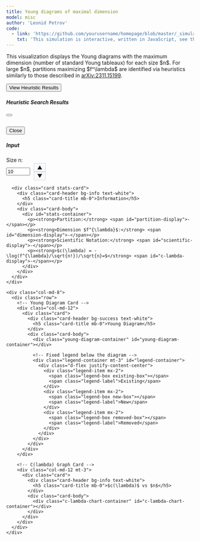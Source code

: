 ```yaml
---
title: Young diagrams of maximal dimension
model: misc
author: 'Leonid Petrov'
code:
  - link: 'https://github.com/yourusername/homepage/blob/master/_simulations/misc/2025-05-04-dim-lambda.md'
    txt: 'This simulation is interactive, written in JavaScript, see the source code of this page at the link'
---
```

<script src="{{site.url}}/js/d3.v7.min.js"></script>

<style>
  .chart-container, .c-lambda-chart-container {
    height: 300px;
    width: 100%;
    min-height: 200px;
  }
  .young-diagram-container {
    margin-top: 5px;
    margin-bottom: 10px;
    text-align: center;
    overflow-x: auto; /* Enable horizontal scrolling if needed */
    max-width: 100%; /* Ensure container doesn't exceed parent width */
    display: flex;
    justify-content: center;
    min-height: 200px;
  }
  /* Make SVG responsive */
  .young-diagram-container svg {
    max-width: 100%;
    height: auto;
    display: block;
    margin: 0 auto;
  }
  .young-box {
    fill: #4682b4;
    stroke: #000;
    stroke-width: 1px;
  }
  .young-box-new {
    fill: #ff7f50; /* Coral color for new boxes */
    stroke: #000;
    stroke-width: 1px;
  }
  .young-box-removed {
    fill: none;
    stroke: #ff0000; /* Red color for removed boxes */
    stroke-width: 2px;
    stroke-dasharray: 5,5;
  }
  .stats-card {
    margin-top: 20px;
  }
  .number-input-container {
    display: flex;
    align-items: center;
  }
  .number-controls {
    display: flex;
    flex-direction: column;
    margin-left: 10px;
  }
  .number-control-btn {
    cursor: pointer;
    padding: 2px 8px;
    background: #f8f9fa;
    border: 1px solid #ced4da;
    user-select: none;
  }
  .number-control-btn:hover {
    background: #e9ecef;
  }
</style>

<div class="container mt-5">
  <div class="row">
    <div class="col-md-12">
      <p>
          This visualization displays the Young diagrams with the maximum dimension (number of standard Young tableaux)
          for each size $n$. For large $n$, partitions maximizing $f^\lambda$ are identified via heuristics similarly to those described in <a href="https://arxiv.org/abs/2311.15199">arXiv:2311.15199</a>.
      </p>
      <div class="text-center mb-3">
        <button type="button" class="btn btn-outline-primary" id="show-heuristic-results">
          View Heuristic Results
        </button>
      </div>
    </div>
  </div>
  
  <!-- Modal for Heuristic Results -->
  <div class="modal fade" id="heuristicResultsModal" tabindex="-1" aria-labelledby="heuristicResultsModalLabel" aria-hidden="true">
    <div class="modal-dialog modal-dialog-scrollable modal-lg">
      <div class="modal-content">
        <div class="modal-header">
          <h5 class="modal-title" id="heuristicResultsModalLabel">Heuristic Search Results</h5>
          <button type="button" class="btn-close" data-bs-dismiss="modal" aria-label="Close"></button>
        </div>
        <div class="modal-body">
          <div class="heuristic-results-container">
            <pre id="heuristic-results-content" style="max-height: 70vh; overflow-y: auto;"></pre>
          </div>
        </div>
        <div class="modal-footer">
          <button type="button" class="btn btn-secondary" data-bs-dismiss="modal">Close</button>
        </div>
      </div>
    </div>
  </div>

  <div class="row mt-4">
    <div class="col-md-4">
      <div class="card">
        <div class="card-header bg-primary text-white">
          <h5 class="card-title mb-0">Input</h5>
        </div>
        <div class="card-body">
          <div class="mb-3">
            <label for="size-n" class="form-label">Size n:</label>
            <div class="number-input-container">
              <input type="number" class="form-control" id="size-n" min="1" max="116" value="10" required>
              <div class="number-controls">
                  <span class="number-control-btn" id="increment-btn">▲</span>
                  <span class="number-control-btn" id="decrement-btn">▼</span>
              </div>
            </div>
          </div>
        </div>
      </div>

      <div class="card stats-card">
        <div class="card-header bg-info text-white">
          <h5 class="card-title mb-0">Information</h5>
        </div>
        <div class="card-body">
          <div id="stats-container">
            <p><strong>Partition:</strong> <span id="partition-display">-</span></p>
            <p><strong>Dimension $f^{\lambda}$:</strong> <span id="dimension-display">-</span></p>
            <p><strong>Scientific Notation:</strong> <span id="scientific-display">-</span></p>
            <p><strong>$c(\lambda) = -\log(f^{\lambda}/\sqrt{n!})/\sqrt{n}=$</strong> <span id="c-lambda-display">-</span></p>
          </div>
        </div>
      </div>
    </div>

    <div class="col-md-8">
      <div class="row">
        <!-- Young Diagram Card -->
        <div class="col-md-12">
          <div class="card">
            <div class="card-header bg-success text-white">
              <h5 class="card-title mb-0">Young Diagram</h5>
            </div>
            <div class="card-body">
              <div class="young-diagram-container" id="young-diagram-container"></div>
              
              <!-- Fixed legend below the diagram -->
              <div class="legend-container mt-3" id="legend-container">
                <div class="d-flex justify-content-center">
                  <div class="legend-item mx-2">
                    <span class="legend-box existing-box"></span>
                    <span class="legend-label">Existing</span>
                  </div>
                  <div class="legend-item mx-2">
                    <span class="legend-box new-box"></span>
                    <span class="legend-label">New</span>
                  </div>
                  <div class="legend-item mx-2">
                    <span class="legend-box removed-box"></span>
                    <span class="legend-label">Removed</span>
                  </div>
                </div>
              </div>
            </div>
          </div>
        </div>
        
        <!-- C(lambda) Graph Card -->
        <div class="col-md-12 mt-3">
          <div class="card">
            <div class="card-header bg-info text-white">
              <h5 class="card-title mb-0">$c(\lambda)$ vs $n$</h5>
            </div>
            <div class="card-body">
              <div class="c-lambda-chart-container" id="c-lambda-chart-container"></div>
            </div>
          </div>
        </div>
      </div>
    </div>
  </div>
</div>

<style>
  /* Legend styles */
  .legend-container {
    text-align: center;
    padding: 5px;
    background-color: #f8f9fa;
    border-radius: 5px;
    margin-top: 5px;
    border: 1px solid #e9ecef;
  }
  .legend-item {
    display: inline-flex;
    align-items: center;
    margin: 0 8px 5px 8px;
    white-space: nowrap;
  }
  .legend-box {
    display: inline-block;
    width: 15px;
    height: 15px;
    margin-right: 5px;
    flex-shrink: 0;
  }
  .existing-box {
    background-color: #4682b4;
    border: 1px solid #000;
  }
  .new-box {
    background-color: #ff7f50;
    border: 1px solid #000;
  }
  .removed-box {
    background-color: transparent;
    border: 2px dashed #ff0000;
    width: 13px;
    height: 13px;
  }
  .legend-label {
    font-size: 14px;
  }
  
  /* Responsive adjustments for small screens */
  @media (max-width: 576px) {
    .legend-item {
      margin: 0 4px 5px 4px;
    }
    .legend-box {
      width: 12px;
      height: 12px;
      margin-right: 3px;
    }
    .legend-label {
      font-size: 12px;
    }
  }
  
  /* Chart styles */
  .c-lambda-chart-container {
    width: 100%;
    height: 300px;
    min-height: 250px;
  }
  
  .x-axis path, .y-axis path,
  .x-axis line, .y-axis line {
    stroke: #ccc;
    stroke-width: 1px;
  }
  
  .x-axis text, .y-axis text {
    font-size: 10px;
    fill: #666;
  }
</style>

<script>
  // Store the partition data for each size n
  const partitionData = {
    1: {
      partition: [1],
      dimension: 1
    },
    2: {
      partition: [1, 1],
      dimension: 1
    },
    3: {
      partition: [2, 1],
      dimension: 2
    },
    4: {
      partition: [2, 1, 1],
      dimension: 3
    },
    5: {
      partition: [3, 1, 1],
      dimension: 6
    },
    6: {
      partition: [3, 2, 1],
      dimension: 16
    },
    7: {
      partition: [3, 2, 1, 1],
      dimension: 35
    },
    8: {
      partition: [4, 2, 1, 1],
      dimension: 90
    },
    9: {
      partition: [4, 2, 2, 1],
      dimension: 216
    },
    10: {
      partition: [4, 3, 2, 1],
      dimension: 768
    },
    11: {
      partition: [4, 3, 2, 1, 1],
      dimension: 2310
    },
    12: {
      partition: [5, 3, 2, 1, 1],
      dimension: 7700
    },
    13: {
      partition: [5, 3, 2, 2, 1],
      dimension: 21450
    },
    14: {
      partition: [5, 3, 2, 2, 1, 1],
      dimension: 69498
    },
    15: {
      partition: [5, 4, 3, 2, 1],
      dimension: 292864
    },
    16: {
      partition: [5, 4, 3, 2, 1, 1],
      dimension: 1153152
    },
    17: {
      partition: [6, 4, 3, 2, 1, 1],
      dimension: 4873050
    },
    18: {
      partition: [6, 4, 3, 2, 1, 1, 1],
      dimension: 16336320
    },
    19: {
      partition: [6, 4, 3, 2, 2, 1, 1],
      dimension: 64664600
    },
    20: {
      partition: [6, 5, 3, 2, 2, 1, 1],
      dimension: 249420600
    },
    21: {
      partition: [7, 5, 3, 2, 2, 1, 1],
      dimension: 1118939184
    },
    22: {
      partition: [6, 5, 4, 3, 2, 1, 1],
      dimension: 5462865408
    },
    23: {
      partition: [7, 5, 4, 3, 2, 1, 1],
      dimension: 28542158568
    },
    24: {
      partition: [7, 5, 4, 3, 2, 1, 1, 1],
      dimension: 117487079424
    },
    25: {
      partition: [7, 5, 4, 3, 2, 2, 1, 1],
      dimension: 547591590000
    },
    26: {
      partition: [8, 5, 4, 3, 2, 2, 1, 1],
      dimension: 2474843571200
    },
    27: {
      partition: [8, 6, 4, 3, 2, 2, 1, 1],
      dimension: 12760912164000
    },
    28: {
      partition: [8, 6, 4, 3, 3, 2, 1, 1],
      dimension: 57424104738000
    },
    29: {
      partition: [7, 6, 5, 4, 3, 2, 1, 1],
      dimension: 295284192952320
    },
    30: {
      partition: [8, 6, 5, 4, 3, 2, 1, 1],
      dimension: 1865134921890240
    },
    31: {
      partition: [8, 6, 5, 4, 3, 2, 1, 1, 1],
      dimension: 9241827385190400
    },
    32: {
      partition: [8, 6, 5, 4, 3, 2, 2, 1, 1],
      dimension: 50385731994259200
    },
    33: {
      partition: [9, 6, 5, 4, 3, 2, 2, 1, 1],
      dimension: 268401306245529600
    },
    34: {
      partition: [9, 7, 5, 4, 3, 2, 2, 1, 1],
      dimension: 1579812376072320000
    },
    35: {
      partition: [9, 7, 5, 4, 3, 3, 2, 1, 1],
      dimension: 7821859115070000000
    },
    36: {
      partition: [9, 7, 6, 4, 3, 3, 2, 1, 1],
      dimension: 40971642983700000000
    },
    37: {
      partition: [9, 7, 5, 4, 3, 3, 2, 2, 1, 1],
      dimension: 222250513478508715200
    },
    38: {
      partition: [9, 7, 6, 5, 4, 3, 2, 1, 1],
      dimension: 1592694283209952665600
    },
    39: {
      partition: [9, 7, 6, 5, 4, 3, 2, 1, 1, 1],
      dimension: 9335226290275709091840
    },
    40: {
      partition: [9, 7, 6, 5, 4, 3, 2, 2, 1, 1],
      dimension: 58965081685061803130880
    },
    41: {
      partition: [10, 7, 6, 5, 4, 3, 2, 2, 1, 1],
      dimension: 366086379166733146521600
    },
    42: {
      partition: [10, 8, 6, 5, 4, 3, 2, 2, 1, 1],
      dimension: 2455861544135906461632000
    },
    43: {
      partition: [10, 8, 6, 5, 4, 3, 2, 2, 1, 1, 1],
      dimension: 14064743140340298422496480
    },
    44: {
      partition: [11, 8, 6, 5, 4, 3, 2, 2, 1, 1, 1],
      dimension: 82628724406182220050744960
    },
    45: {
      partition: [10, 8, 6, 5, 4, 3, 3, 2, 2, 1, 1],
      dimension: 500283928761422348434320000
    },
    46: {
      partition: [11, 8, 6, 5, 4, 3, 3, 2, 2, 1, 1],
      dimension: 3099186881321017005002484000
    },
    47: {
      partition: [10, 8, 7, 6, 5, 4, 3, 2, 1, 1],
      dimension: 20368873512400427423405568000
    },
    48: {
      partition: [10, 8, 7, 6, 5, 4, 3, 2, 1, 1, 1],
      dimension: 139108709149402516499579535360
    },
    49: {
      partition: [10, 8, 7, 6, 5, 4, 3, 2, 2, 1, 1],
      dimension: 1007882872827294450598918225920
    },
    50: {
      partition: [11, 8, 7, 6, 5, 4, 3, 2, 2, 1, 1],
      dimension: 7213044178117167522200420352000
    },
    51: {
      partition: [11, 9, 7, 6, 5, 4, 3, 2, 2, 1, 1],
      dimension: 54862456282689907329134847590400
    },
    52: {
      partition: [11, 9, 7, 6, 5, 4, 3, 2, 2, 1, 1, 1],
      dimension: 360271734400780906661162863257600
    },
    53: {
      partition: [12, 9, 7, 6, 5, 4, 3, 2, 2, 1, 1, 1],
      dimension: 2416328017978835907706221223561800
    },
    54: {
      partition: [11, 9, 7, 6, 5, 4, 3, 3, 2, 2, 1, 1],
      dimension: 16032089198265876501244987648140000
    },
    55: {
      partition: [12, 9, 7, 6, 5, 4, 3, 3, 2, 2, 1, 1],
      dimension: 112332940080014807351231850047731500
    },
    56: {
      partition: [12, 9, 8, 6, 5, 4, 3, 3, 2, 2, 1, 1],
      dimension: 780924182374434489607494144716850000
    },
    57: {
      partition: [12, 10, 8, 6, 5, 4, 3, 3, 2, 2, 1, 1],
      dimension: 5759492688586530968032605948341040000
    },
    58: {
      partition: [12, 10, 8, 6, 5, 4, 4, 3, 2, 2, 1, 1],
      dimension: 39204228543251710567342810799102400000
    },
    59: {
      partition: [11, 9, 8, 7, 6, 5, 4, 3, 2, 2, 1, 1],
      dimension: 284360991016399770894957040134389760000
    },
    60: {
      partition: [12, 9, 8, 7, 6, 5, 4, 3, 2, 2, 1, 1],
      dimension: 2321999844171845578871179664651452416000
    },
    // Continue up to n=116
    61: {
      partition: [12, 10, 8, 7, 6, 5, 4, 3, 2, 2, 1, 1],
      dimension: 19896436084338134974427586952682903961600
    },
    62: {
      partition: [12, 10, 8, 7, 6, 5, 4, 3, 2, 2, 1, 1, 1],
      dimension: 148493270650299093215991941843059928064000
    },
    63: {
      partition: [13, 10, 8, 7, 6, 5, 4, 3, 2, 2, 1, 1, 1],
      dimension: 1128084815471490923775238783188995891011200
    },
    64: {
      partition: [13, 10, 8, 7, 6, 5, 4, 3, 3, 2, 1, 1, 1],
      dimension: 8229081864439402212381478702631306868113280
    },
    65: {
      partition: [13, 10, 8, 7, 6, 5, 4, 3, 3, 2, 2, 1, 1],
      dimension: 64744511859060420712290642354586811061519360
    },
    66: {
      partition: [13, 10, 9, 7, 6, 5, 4, 3, 3, 2, 2, 1, 1],
      dimension: 492648887206925778427244427860670202969057200
    },
    67: {
      partition: [13, 11, 9, 7, 6, 5, 4, 3, 3, 2, 2, 1, 1],
      dimension: 4025571251354748853301084014788823689834654000
    },
    68: {
      partition: [13, 11, 9, 7, 6, 5, 4, 3, 3, 2, 2, 1, 1, 1],
      dimension: 30473167912125109106974726128840645867371520000
    },
    69: {
      partition: [14, 11, 9, 7, 6, 5, 4, 3, 3, 2, 2, 1, 1, 1],
      dimension: 234417911643806987948678393500955835502166016000
    },
    70: {
      partition: [14, 11, 9, 7, 6, 5, 4, 4, 3, 2, 2, 1, 1, 1],
      dimension: 1788611255686599443441275423897069708421376000000
    },
    // Adding more partitions up to n=116
    71: { partition: [14, 11, 9, 8, 6, 5, 4, 4, 3, 2, 2, 1, 1, 1], dimension: 14061798146634215100928457529846541203122400000000 },
    72: { partition: [13, 11, 9, 8, 7, 6, 5, 4, 3, 2, 2, 1, 1], dimension: 130752274327952321538989760952406388528535044096000 },
    73: { partition: [13, 11, 9, 8, 7, 6, 5, 4, 3, 2, 2, 1, 1, 1], dimension: 1099941833914297566548100976306304543754345185280000 },
    74: { partition: [14, 11, 9, 8, 7, 6, 5, 4, 3, 2, 2, 1, 1, 1], dimension: 9393814297722007346466225462665628282244030499904000 },
    75: { partition: [14, 11, 9, 8, 7, 6, 5, 4, 3, 3, 2, 1, 1, 1], dimension: 75591730449481189068765207148175917862445398493000000 },
    76: { partition: [14, 11, 9, 8, 7, 6, 5, 4, 3, 3, 2, 2, 1, 1], dimension: 660943493657107495213974182754150511637360513303040000 },
    77: { partition: [14, 11, 10, 8, 7, 6, 5, 4, 3, 3, 2, 2, 1, 1], dimension: 5507479956694844226612276769373271537654140064265320000 },
    78: { partition: [14, 12, 10, 8, 7, 6, 5, 4, 3, 3, 2, 2, 1, 1], dimension: 49718318339225029555103035309089735554926840176109440000 },
    79: { partition: [14, 12, 10, 8, 7, 6, 5, 4, 3, 3, 2, 2, 1, 1, 1], dimension: 418920939879777844937260609944023276410019030898651955200 },
    80: { partition: [15, 12, 10, 8, 7, 6, 5, 4, 3, 3, 2, 2, 1, 1, 1], dimension: 3579026417818008407776702958356552842464133458949423759360 },
    81: { partition: [15, 12, 10, 8, 7, 6, 5, 4, 4, 3, 2, 2, 1, 1, 1], dimension: 29326030832439019031092736803263846956891854060380047278080 },
    82: { partition: [15, 12, 10, 9, 7, 6, 5, 4, 4, 3, 2, 2, 1, 1, 1], dimension: 245717058969967243667527972726893680531472205822714908672000 },
    83: { partition: [15, 12, 10, 8, 7, 6, 5, 4, 4, 3, 3, 2, 2, 1, 1], dimension: 1958510306535009521762165974428282510483897121566558093312000 },
    84: { partition: [14, 12, 10, 9, 8, 7, 6, 5, 4, 3, 2, 2, 1, 1], dimension: 17199984970509310503422142406316778944531851299986079744000000 },
    85: { partition: [14, 12, 10, 9, 8, 7, 6, 5, 4, 3, 2, 2, 1, 1, 1], dimension: 161866387856671801830938160974282163319008607501789408788480000 },
    86: { partition: [15, 12, 10, 9, 8, 7, 6, 5, 4, 3, 2, 2, 1, 1, 1], dimension: 1543188965753898098745955145496379055557243125097337202422906880 },
    87: { partition: [15, 12, 10, 9, 8, 7, 6, 5, 4, 3, 3, 2, 1, 1, 1], dimension: 13652515506675457063836747192041480586149162971910780027773255200 },
    88: { partition: [15, 12, 10, 9, 8, 7, 6, 5, 4, 3, 3, 2, 2, 1, 1], dimension: 132012112829058929697216055665548406632996088226054058331660288000 },
    89: { partition: [15, 12, 11, 9, 8, 7, 6, 5, 4, 3, 3, 2, 2, 1, 1], dimension: 1202770010851978089499001986967434093160593877549352313484968012800 },
    90: { partition: [15, 13, 11, 9, 8, 7, 6, 5, 4, 3, 3, 2, 2, 1, 1], dimension: 11952161805200485671523852732672950906233029612342903238952910848000 },
    91: { partition: [15, 13, 11, 9, 8, 7, 6, 5, 4, 3, 3, 2, 2, 1, 1, 1], dimension: 111536354532746933705105521827401388958780700059721074267272511488000 },
    92: { partition: [16, 13, 11, 9, 8, 7, 6, 5, 4, 3, 3, 2, 2, 1, 1, 1], dimension: 1053454252419345014848313815715121307642151973096789037261887897600000 },
    93: { partition: [16, 13, 11, 9, 8, 7, 6, 5, 4, 4, 3, 2, 2, 1, 1, 1], dimension: 9298019732498692589306447931761769662631984023874447420141412024320000 },
    94: { partition: [16, 13, 11, 10, 8, 7, 6, 5, 4, 4, 3, 2, 2, 1, 1, 1], dimension: 83528869990036960061655065586806227330592230516749107406742623092736000 },
    95: { partition: [16, 13, 11, 9, 8, 7, 6, 5, 4, 4, 3, 3, 2, 2, 1, 1], dimension: 738856195291160637064439093409373209747689102713743192921850842710016000 },
    96: { partition: [16, 13, 11, 9, 8, 7, 6, 5, 4, 4, 3, 3, 2, 2, 1, 1, 1], dimension: 6830694040117548932247228149858288447418106733746110630642358121073868800 },
    97: { partition: [16, 13, 11, 10, 8, 7, 6, 5, 4, 4, 3, 3, 2, 2, 1, 1, 1], dimension: 63933734724523910394059324668425220557070884535418451305089068784299552000 },
    98: { partition: [16, 14, 12, 10, 8, 7, 6, 5, 4, 4, 3, 3, 2, 2, 1, 1], dimension: 587608644132988669062315659190628313018199189598748549625037176301076447232 },
    99: { partition: [16, 14, 12, 10, 8, 7, 6, 5, 4, 4, 3, 3, 2, 2, 1, 1, 1], dimension: 5629956124941094770622386912044341575706909420518139046529417862613615814000 },
    100: { partition: [17, 14, 12, 10, 8, 7, 6, 5, 4, 4, 3, 3, 2, 2, 1, 1, 1], dimension: 54539477511295000975066379739366669128884298419169669212903038310103287500000 },
    101: { partition: [16, 13, 11, 10, 9, 8, 7, 6, 5, 4, 3, 3, 2, 2, 1, 1], dimension: 565378959002571348526487738883086152928500083237801155401255766231772364800000 },
    102: { partition: [16, 13, 11, 10, 9, 8, 7, 6, 5, 4, 3, 3, 2, 2, 1, 1, 1], dimension: 5686551912381574511129147722159555766486912859732682235293686582973153935360000 },
    103: { partition: [16, 14, 12, 10, 9, 8, 7, 6, 5, 4, 3, 3, 2, 2, 1, 1], dimension: 61214329016711158166505670767097073373225632044596866872062611556033207085301760 },
    104: { partition: [16, 14, 12, 10, 9, 8, 7, 6, 5, 4, 3, 3, 2, 2, 1, 1, 1], dimension: 629571928828905856385137619784652309874964139464234066432099908346091489198080000 },
    105: { partition: [17, 14, 12, 10, 9, 8, 7, 6, 5, 4, 3, 3, 2, 2, 1, 1, 1], dimension: 6543617427878537957159797488174446866494284857950790449673796864650405478400000000 },
    106: { partition: [17, 14, 12, 10, 9, 8, 7, 6, 5, 4, 4, 3, 2, 2, 1, 1, 1], dimension: 62248998806107993222904021013832709197228288195326145558076624865148293611520000000 },
    107: { partition: [17, 14, 12, 11, 9, 8, 7, 6, 5, 4, 4, 3, 2, 2, 1, 1, 1], dimension: 600822535255522047374450656754652331112658343843410146461744233385203670292889600000 },
    108: { partition: [17, 14, 12, 10, 9, 8, 7, 6, 5, 4, 4, 3, 3, 2, 2, 1, 1], dimension: 5859053607504252923711044267102909797677033029585662217958005496073729528960122880000 },
    109: { partition: [17, 14, 12, 10, 9, 8, 7, 6, 5, 4, 4, 3, 3, 2, 2, 1, 1, 1], dimension: 59379551491616867820813793786673418100650673100467326423241849100982654799687188480000 },
    110: { partition: [17, 14, 12, 11, 9, 8, 7, 6, 5, 4, 4, 3, 3, 2, 2, 1, 1, 1], dimension: 593754279116521722049929039398826768910603501370575717477957906392395310042149879808000 },
    111: { partition: [17, 15, 13, 11, 9, 8, 7, 6, 5, 4, 4, 3, 3, 2, 2, 1, 1], dimension: 5843131836928986744562472498190299615029892226822600183226816624070074070360015831040000 },
    112: { partition: [17, 15, 13, 11, 9, 8, 7, 6, 5, 4, 4, 3, 3, 2, 2, 1, 1, 1], dimension: 61105493625303738395253114613131217949919457622033925706446568203732810893059278458880000 },
    113: { partition: [18, 15, 13, 11, 9, 8, 7, 6, 5, 4, 4, 3, 3, 2, 2, 1, 1, 1], dimension: 645284300395922462346988764778610006799667957567032614439503191406364806919846176670528000 },
    114: { partition: [18, 15, 13, 11, 9, 8, 7, 6, 5, 5, 4, 3, 3, 2, 2, 1, 1, 1], dimension: 6471311714640738998035388676878361545551725384849470054442985279137987684523862560930800000 },
    115: { partition: [18, 15, 13, 11, 10, 8, 7, 6, 5, 5, 4, 3, 3, 2, 2, 1, 1, 1], dimension: 66128905523715119393658109922164820371664898533283474357337419642390289909199389685625000000 },
    116: { partition: [18, 15, 13, 11, 10, 8, 7, 6, 6, 5, 4, 3, 3, 2, 2, 1, 1, 1], dimension: 638413540225466549323771634427856615642473725894742100863592254944610659948329752000000000000 }
  };

  // Store the previous partition
  let previousPartition = null;
  
  // No need to store c(lambda) values anymore, we'll calculate them on demand

  // Function to draw the Young diagram for a given partition
  function drawYoungDiagram(partition, n) {
    const container = document.getElementById('young-diagram-container');
    container.innerHTML = '';

    // Get container dimensions
    const containerWidth = document.getElementById('young-diagram-container').offsetWidth;

    // Set up dimensions - dynamically adjust box size based on screen size
    const baseBoxSize = 40;
    // Reduce box size for small screens
    const boxSize = Math.min(baseBoxSize, Math.max(18, containerWidth / (Math.max(1, Math.max(...partition)) + 5)));
    const margin = Math.max(10, boxSize / 3);

    // Get the previous partition if available
    const prevPartition = n > 1 ? partitionData[n-1].partition : null;

    // Calculate max dimensions considering both current and previous partitions
    const numRows = Math.max(partition.length, prevPartition ? prevPartition.length : 0);
    const numCols = Math.max(
      Math.max(...partition),
      prevPartition ? Math.max(...prevPartition) : 0
    );

    const width = numCols * boxSize + margin * 2;
    const height = numRows * boxSize + margin * 2;

    // Container width already calculated above

    // Calculate scale factor if diagram is wider than container
    const scaleFactor = Math.min(1, containerWidth / (width + 100));

    // Create SVG with viewBox for responsiveness
    const svg = d3.select('#young-diagram-container')
      .append('svg')
      .attr('viewBox', `0 0 ${width + 50} ${height + 20}`) // No extra space for legend
      .attr('preserveAspectRatio', 'xMidYMid meet')
      .style('max-width', '100%');

    // Create a map to track box statuses
    let boxStatuses = new Map();

    // If we have a previous partition, identify box statuses
    if (prevPartition) {
      // Create a map of boxes in the current partition
      const currentBoxes = new Set();
      for (let row = 0; row < partition.length; row++) {
        for (let col = 0; col < partition[row]; col++) {
          currentBoxes.add(`${row},${col}`);
        }
      }

      // Create a map of boxes in the previous partition
      const prevBoxes = new Set();
      for (let row = 0; row < prevPartition.length; row++) {
        for (let col = 0; col < prevPartition[row]; col++) {
          prevBoxes.add(`${row},${col}`);
        }
      }

      // Identify boxes that exist in both partitions (these haven't changed)
      const unchangedBoxes = new Set();
      prevBoxes.forEach(box => {
        if (currentBoxes.has(box)) {
          unchangedBoxes.add(box);
        }
      });

      // Identify boxes that exist in current but not in previous (new boxes)
      const newBoxes = new Set();
      currentBoxes.forEach(box => {
        if (!prevBoxes.has(box)) {
          newBoxes.add(box);
        }
      });

      // Identify boxes that exist in previous but not in current (removed boxes)
      const removedBoxes = new Set();
      prevBoxes.forEach(box => {
        if (!currentBoxes.has(box)) {
          removedBoxes.add(box);
        }
      });

      // For boxes in the current partition, determine if they're new, unchanged, or moved
      for (let row = 0; row < partition.length; row++) {
        for (let col = 0; col < partition[row]; col++) {
          const boxKey = `${row},${col}`;

          if (newBoxes.has(boxKey)) {
            // This is a new box
            boxStatuses.set(boxKey, 'new');
          } else {
            // All other boxes are considered unchanged
            boxStatuses.set(boxKey, 'unchanged');
          }
        }
      }

      // Mark removed boxes
      removedBoxes.forEach(boxKey => {
        boxStatuses.set(boxKey, 'removed');
      });
    }

    // First, draw the removed boxes (so they're in the background)
    if (prevPartition) {
      boxStatuses.forEach((status, boxKey) => {
        if (status === 'removed') {
          const [row, col] = boxKey.split(',').map(Number);
          svg.append('rect')
            .attr('class', 'young-box-removed')
            .attr('x', margin + col * boxSize)
            .attr('y', margin + row * boxSize)
            .attr('width', boxSize)
            .attr('height', boxSize);
        }
      });
    }

    // Then, draw the current boxes
    for (let row = 0; row < partition.length; row++) {
      const rowLength = partition[row];
      for (let col = 0; col < rowLength; col++) {
        const boxKey = `${row},${col}`;
        let boxClass = 'young-box';

        // If we have a previous partition, check if this box is new
        if (prevPartition) {
          const boxStatus = boxStatuses.get(boxKey);
          if (boxStatus === 'new') {
            boxClass = 'young-box-new';
          }
        }

        svg.append('rect')
          .attr('class', boxClass)
          .attr('x', margin + col * boxSize)
          .attr('y', margin + row * boxSize)
          .attr('width', boxSize)
          .attr('height', boxSize);
      }
    }

    // No floating legend in the SVG
  }

  // Function to calculate log factorial: log(n!)
  function logFactorial(n) {
    if (n <= 1) return 0;

    let logResult = 0;
    for (let i = 1; i <= n; i++) {
      logResult += Math.log(i);
    }
    return logResult;
  }

  // Function to calculate c(lambda) = -log(f^lambda/sqrt(n!))/sqrt(n)
  function calculateCLambda(dimension, n) {
    // For all n values, use logarithmic calculations to avoid overflow
    // Convert dimension to string to handle very large numbers
    const dimensionStr = dimension.toString();

    // For very large numbers (scientific notation with e+), extract the exponent
    let logDimension;
    if (dimensionStr.includes('e+')) {
      const parts = dimensionStr.split('e+');
      const mantissa = parseFloat(parts[0]);
      const exponent = parseInt(parts[1]);
      logDimension = Math.log(mantissa) + exponent * Math.log(10);
    } else {
      // For regular numbers, just take the log
      logDimension = Math.log(dimension);
    }

    // Calculate log(n!)
    const logNFactorial = logFactorial(n);

    // logSqrtFactorial = log(sqrt(n!)) = log(n!)/2
    const logSqrtFactorial = logNFactorial / 2;

    // c(lambda) = -log(f^lambda/sqrt(n!))/sqrt(n) = -(log(f^lambda) - log(sqrt(n!)))/sqrt(n)
    return -(logDimension - logSqrtFactorial) / Math.sqrt(n);
  }

  // Function to update the display with information for a given size n
  function updateDisplay(n) {
    const data = partitionData[n];

    if (data) {
      // Update partition display
      document.getElementById('partition-display').textContent = `[${data.partition.join(', ')}]`;

      // Format dimension with commas for readability
      const formattedDimension = data.dimension.toLocaleString();
      document.getElementById('dimension-display').textContent = formattedDimension;

      // Format dimension in scientific notation with LaTeX formatting
      let scientificNotation;
      if (data.dimension >= 1e10) { // Only use scientific notation for large numbers
        const exponent = Math.floor(Math.log10(data.dimension));
        const mantissa = data.dimension / Math.pow(10, exponent);
        scientificNotation = `${mantissa.toFixed(2)} × 10^${exponent}`;
      } else {
        scientificNotation = data.dimension.toString();
      }
      document.getElementById('scientific-display').textContent = scientificNotation;

      // Calculate and display c(lambda)
      const cLambda = calculateCLambda(data.dimension, n);
      document.getElementById('c-lambda-display').textContent = cLambda.toFixed(6);
      
      // Draw the Young diagram with the current n value
      drawYoungDiagram(data.partition, n);
      
      // Toggle legend visibility based on whether we have a previous partition
      const legendContainer = document.getElementById('legend-container');
      if (n > 1) {
        legendContainer.style.display = 'block';
      } else {
        legendContainer.style.display = 'none';
      }
      
      // Update the c(lambda) chart with current n
      drawCLambdaChart(n);
    } else {
      document.getElementById('partition-display').textContent = 'Not available';
      document.getElementById('dimension-display').textContent = 'Not available';
      document.getElementById('scientific-display').textContent = 'Not available';
      document.getElementById('c-lambda-display').textContent = 'Not available';
      document.getElementById('young-diagram-container').innerHTML = '<p>Data not available for this size.</p>';
      
      // Hide legend when no data is available
      document.getElementById('legend-container').style.display = 'none';
    }
  }

  // Add event listeners for the input field and control buttons
  document.addEventListener('DOMContentLoaded', function() {
    const inputElement = document.getElementById('size-n');
    const incrementBtn = document.getElementById('increment-btn');
    const decrementBtn = document.getElementById('decrement-btn');

    // Initialize with default value
    updateDisplay(parseInt(inputElement.value));

    // Add event listener for input changes
    inputElement.addEventListener('input', function() {
      const n = parseInt(this.value);
      if (n >= 1 && n <= 116) {
        updateDisplay(n);
      }
    });

    // Add event listener for increment button
    incrementBtn.addEventListener('click', function() {
      const currentValue = parseInt(inputElement.value) || 0;
      const maxValue = parseInt(inputElement.max) || 116;

      if (currentValue < maxValue) {
        inputElement.value = currentValue + 1;
        updateDisplay(currentValue + 1);
      }
    });

    // Add event listener for decrement button
    decrementBtn.addEventListener('click', function() {
      const currentValue = parseInt(inputElement.value) || 0;
      const minValue = parseInt(inputElement.min) || 1;

      if (currentValue > minValue) {
        inputElement.value = currentValue - 1;
        updateDisplay(currentValue - 1);
      }
    });
  });

  // Function to create and update the c(lambda) chart
  function drawCLambdaChart(currentN) {
    const container = document.getElementById('c-lambda-chart-container');
    container.innerHTML = '';
    
    if (currentN < 2) {
      container.innerHTML = '<div class="text-center p-3">At least n=2 is needed to display the chart.</div>';
      return;
    }
    
    // Get container dimensions
    const containerWidth = container.offsetWidth;
    const containerHeight = container.offsetHeight || 250;
    
    // Set up margins
    const margin = {top: 20, right: 30, bottom: 40, left: 60};
    const width = containerWidth - margin.left - margin.right;
    const height = containerHeight - margin.top - margin.bottom;
    
    // Create SVG element
    const svg = d3.select('#c-lambda-chart-container')
      .append('svg')
      .attr('width', containerWidth)
      .attr('height', containerHeight)
      .attr('viewBox', `0 0 ${containerWidth} ${containerHeight}`)
      .attr('preserveAspectRatio', 'xMidYMid meet')
      .append('g')
      .attr('transform', `translate(${margin.left},${margin.top})`);
    
    // Calculate c(lambda) values up to current n
    const data = [];
    for (let n = 1; n <= currentN; n++) {
      if (partitionData[n]) {
        const cLambda = calculateCLambda(partitionData[n].dimension, n);
        if (!isNaN(cLambda) && isFinite(cLambda)) {
          data.push({
            n: n,
            value: cLambda
          });
        }
      }
    }
    
    if (data.length < 2) {
      container.innerHTML = '<div class="text-center p-3">No valid data points to display the chart.</div>';
      return;
    }
    
    // Set up scales
    const xScale = d3.scaleLinear()
      .domain([0, currentN + 1]) // Start from 0 with a bit of padding at the end
      .range([0, width]);
    
    const yMin = Math.max(0, d3.min(data, d => d.value) * 0.9); // Start from 0 or slightly below min
    const yMax = d3.max(data, d => d.value) * 1.1; // Add 10% padding at the top
    
    const yScale = d3.scaleLinear()
      .domain([yMin, yMax])
      .range([height, 0]);
    
    // Create axes
    const xAxis = d3.axisBottom(xScale)
      .ticks(Math.min(10, currentN))
      .tickFormat(d => Math.floor(d)); // Only show integer tick values
    
    const yAxis = d3.axisLeft(yScale)
      .ticks(5)
      .tickFormat(d => d.toFixed(2));
    
    // Add axes to chart
    svg.append('g')
      .attr('class', 'x-axis')
      .attr('transform', `translate(0,${height})`)
      .call(xAxis);
    
    svg.append('g')
      .attr('class', 'y-axis')
      .call(yAxis);
    
    // Add X axis label
    svg.append('text')
      .attr('text-anchor', 'middle')
      .attr('x', width / 2)
      .attr('y', height + margin.bottom - 5)
      .text('n');
    
    // Add Y axis label
    svg.append('text')
      .attr('text-anchor', 'middle')
      .attr('transform', 'rotate(-90)')
      .attr('x', -height / 2)
      .attr('y', -margin.left + 15)
      .text('c(λ)');
    
    // Create line generator
    const line = d3.line()
      .x(d => xScale(d.n))
      .y(d => yScale(d.value))
      .curve(d3.curveMonotoneX); // Smoother curve
    
    // Add line path
    svg.append('path')
      .datum(data)
      .attr('fill', 'none')
      .attr('stroke', '#4682b4')
      .attr('stroke-width', 2)
      .attr('d', line);
    
    // Add points
    svg.selectAll('.point')
      .data(data)
      .enter()
      .append('circle')
      .attr('class', 'point')
      .attr('cx', d => xScale(d.n))
      .attr('cy', d => yScale(d.value))
      .attr('r', 3)
      .attr('fill', '#4682b4');
    
    // Add current point highlight
    const currentPoint = data.find(d => d.n === currentN);
    if (currentPoint) {
      svg.append('circle')
        .attr('cx', xScale(currentPoint.n))
        .attr('cy', yScale(currentPoint.value))
        .attr('r', 5)
        .attr('fill', '#ff7f50')
        .attr('stroke', '#000')
        .attr('stroke-width', 1);
    }
  }
  
  // Handle window resize with debouncing to prevent excessive redraws
  let resizeTimeout;
  window.addEventListener('resize', function() {
    clearTimeout(resizeTimeout);
    resizeTimeout = setTimeout(function() {
      const inputElement = document.getElementById('size-n');
      const currentN = parseInt(inputElement.value);
      updateDisplay(currentN);
      drawCLambdaChart(currentN); // Redraw the chart on resize with current n
    }, 250); // Wait 250ms after resize ends to redraw
  });
  
  // Function to load the heuristic results into the modal
  document.addEventListener('DOMContentLoaded', function() {
    const showHeuristicResultsBtn = document.getElementById('show-heuristic-results');
    const heuristicResultsModal = new bootstrap.Modal(document.getElementById('heuristicResultsModal'));
    const heuristicResultsContent = document.getElementById('heuristic-results-content');
    
    // Create a variable to track if content has been loaded
    let resultsLoaded = false;
    
    // Add click event listener to the button
    showHeuristicResultsBtn.addEventListener('click', function() {
      // Only fetch the content if it hasn't been loaded yet
      if (!resultsLoaded) {
        // Display loading message
        heuristicResultsContent.textContent = 'Loading results...';
        
        // Use fetch to get the heuristic_results.txt file
        fetch('{{ site.baseurl }}/simulations/misc/heuristic_results.txt')
          .then(response => {
            if (!response.ok) {
              throw new Error('Network response was not ok');
            }
            return response.text();
          })
          .then(data => {
            // Set the content of the pre element
            heuristicResultsContent.textContent = data;
            resultsLoaded = true;
          })
          .catch(error => {
            console.error('Error fetching heuristic results:', error);
            heuristicResultsContent.textContent = 'Error loading results. Please try again later.';
          });
      }
      
      // Show the modal
      heuristicResultsModal.show();
    });
  });
</script>
